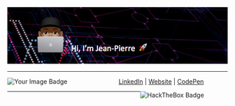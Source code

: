<div align="center">

<img src="https://github.com/juljeanpierre/juljeanpierre/raw/master/banner_2.png"/>

</div>

- - -
<div>
    <img src="https://tryhackme-badges.s3.amazonaws.com/ReaperKM.png" alt="Your Image Badge" style="width: 200px;" align="left">
    
</div>

<p align="center">
  <a href="https://www.linkedin.com/in/jean-pierre-julius-872ba240">LinkedIn</a> | <a href="https://www.jeanpierrejulius.com/">Website</a> | <a href="https://codepen.io/juljeanpierre">CodePen</a>
</p>

<div>
    <img src="https://www.hackthebox.eu/badge/image/369092" alt="HackTheBox Badge" style="width: 200px;" align="right">
</div>

- - -


